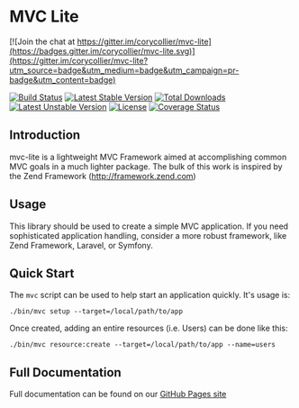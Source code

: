 # MVC Lite

[![Join the chat at https://gitter.im/corycollier/mvc-lite](https://badges.gitter.im/corycollier/mvc-lite.svg)](https://gitter.im/corycollier/mvc-lite?utm_source=badge&utm_medium=badge&utm_campaign=pr-badge&utm_content=badge)

[![Build Status](https://travis-ci.org/corycollier/mvc-lite.svg?branch=master)](https://travis-ci.org/corycollier/mvc-lite)
[![Latest Stable Version](https://poser.pugx.org/corycollier/mvc-lite/v/stable)](https://packagist.org/packages/corycollier/mvc-lite)
[![Total Downloads](https://poser.pugx.org/corycollier/mvc-lite/downloads)](https://packagist.org/packages/corycollier/mvc-lite)
[![Latest Unstable Version](https://poser.pugx.org/corycollier/mvc-lite/v/unstable)](https://packagist.org/packages/corycollier/mvc-lite)
[![License](https://poser.pugx.org/corycollier/mvc-lite/license)](https://packagist.org/packages/corycollier/mvc-lite)
[![Coverage Status](https://coveralls.io/repos/corycollier/mvc-lite/badge.svg?branch=master&service=github)](https://coveralls.io/github/corycollier/mvc-lite?branch=master)


## Introduction
mvc-lite is a lightweight MVC Framework aimed at accomplishing common MVC
goals in a much lighter package. The bulk of this work is inspired by the
Zend Framework (http://framework.zend.com)

## Usage
This library should be used to create a simple MVC application. If you need
sophisticated application handling, consider a more robust framework, like
Zend Framework, Laravel, or Symfony.

## Quick Start
The `mvc` script can be used to help start an application quickly. It's usage is:
```
./bin/mvc setup --target=/local/path/to/app
```

Once created, adding an entire resources (i.e. Users) can be done like this:
```
./bin/mvc resource:create --target=/local/path/to/app --name=users
```

## Full Documentation
Full documentation can be found on our [GitHub Pages site](http://corycollier.github.io/mvc-lite)
